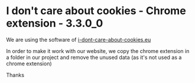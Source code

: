 # I don't care about cookies - Chrome extension - 3.3.0_0

We are using the software of [i-dont-care-about-cookies.eu](https://www.i-dont-care-about-cookies.eu/)

In order to make it work with our website, we copy the chrome extension in a folder in our project and remove the unused data (as it's not used as a chrome extension)

Thanks

